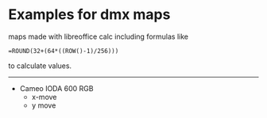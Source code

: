 # Examples for dmx maps

maps made with libreoffice calc including formulas like
```
=ROUND(32+(64*((ROW()-1)/256)))
```
to calculate values.

___

- Cameo IODA 600 RGB
  - x-move
  - y move
